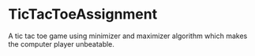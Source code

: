 # TicTacToeAssignment  
A tic tac toe game using minimizer and maximizer algorithm which makes the computer player unbeatable. 
